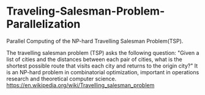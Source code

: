 # Traveling-Salesman-Problem-Parallelization
Parallel Computing of the NP-hard Travelling Salesman Problem(TSP).

The travelling salesman problem (TSP) asks the following question: "Given a list of cities and the distances between each pair of cities, what is the shortest possible route that visits each city and returns to the origin city?" It is an NP-hard problem in combinatorial optimization, important in operations research and theoretical computer science.
https://en.wikipedia.org/wiki/Travelling_salesman_problem
